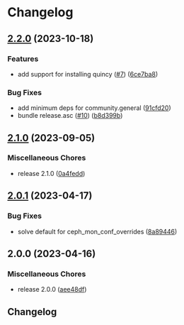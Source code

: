 # Changelog

## [2.2.0](https://github.com/vexxhost/ansible-collection-ceph/compare/v2.1.0...v2.2.0) (2023-10-18)


### Features

* add support for installing quincy ([#7](https://github.com/vexxhost/ansible-collection-ceph/issues/7)) ([6ce7ba8](https://github.com/vexxhost/ansible-collection-ceph/commit/6ce7ba8dc3ba0d7f13a855639e361cb0172c5589))


### Bug Fixes

* add minimum deps for community.general ([91cfd20](https://github.com/vexxhost/ansible-collection-ceph/commit/91cfd208de6e68e4b45d4ec9de88b5aad8f9976b))
* bundle release.asc ([#10](https://github.com/vexxhost/ansible-collection-ceph/issues/10)) ([b8d399b](https://github.com/vexxhost/ansible-collection-ceph/commit/b8d399b1c6da7e22fa8e95b0514c334891a1cf0a))

## [2.1.0](https://github.com/vexxhost/ansible-collection-ceph/compare/v2.0.1...v2.1.0) (2023-09-05)


### Miscellaneous Chores

* release 2.1.0 ([0a4fedd](https://github.com/vexxhost/ansible-collection-ceph/commit/0a4feddb030d7baddf118cf8d58b29c463b8aa0a))

## [2.0.1](https://github.com/vexxhost/ansible-collection-ceph/compare/v2.0.0...v2.0.1) (2023-04-17)


### Bug Fixes

* solve default for ceph_mon_conf_overrides ([8a89446](https://github.com/vexxhost/ansible-collection-ceph/commit/8a89446b9c083ed6b53a93d5796372cbe97fa1b1))

## 2.0.0 (2023-04-16)


### Miscellaneous Chores

* release 2.0.0 ([aee48df](https://github.com/vexxhost/ansible-collection-ceph/commit/aee48dfa2c530e688dd40bb89c0fcc844f3a5fba))

## Changelog
